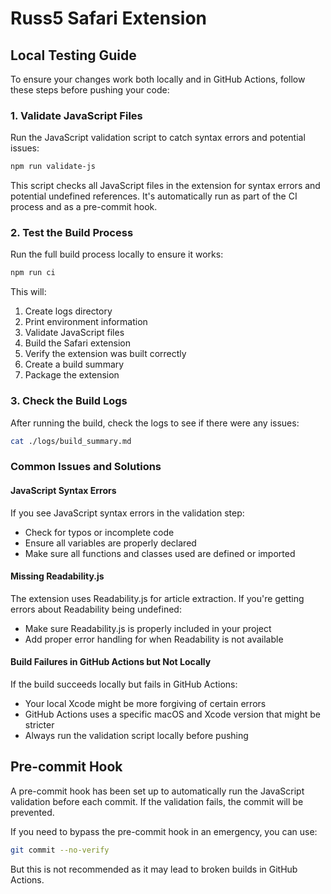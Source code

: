 # Russ5 Safari Extension

## Local Testing Guide

To ensure your changes work both locally and in GitHub Actions, follow these steps before pushing your code:

### 1. Validate JavaScript Files

Run the JavaScript validation script to catch syntax errors and potential issues:

```bash
npm run validate-js
```

This script checks all JavaScript files in the extension for syntax errors and potential undefined references. It's automatically run as part of the CI process and as a pre-commit hook.

### 2. Test the Build Process

Run the full build process locally to ensure it works:

```bash
npm run ci
```

This will:
1. Create logs directory
2. Print environment information
3. Validate JavaScript files
4. Build the Safari extension
5. Verify the extension was built correctly
6. Create a build summary
7. Package the extension

### 3. Check the Build Logs

After running the build, check the logs to see if there were any issues:

```bash
cat ./logs/build_summary.md
```

### Common Issues and Solutions

#### JavaScript Syntax Errors

If you see JavaScript syntax errors in the validation step:
- Check for typos or incomplete code
- Ensure all variables are properly declared
- Make sure all functions and classes used are defined or imported

#### Missing Readability.js

The extension uses Readability.js for article extraction. If you're getting errors about Readability being undefined:
- Make sure Readability.js is properly included in your project
- Add proper error handling for when Readability is not available

#### Build Failures in GitHub Actions but Not Locally

If the build succeeds locally but fails in GitHub Actions:
- Your local Xcode might be more forgiving of certain errors
- GitHub Actions uses a specific macOS and Xcode version that might be stricter
- Always run the validation script locally before pushing

## Pre-commit Hook

A pre-commit hook has been set up to automatically run the JavaScript validation before each commit. If the validation fails, the commit will be prevented.

If you need to bypass the pre-commit hook in an emergency, you can use:

```bash
git commit --no-verify
```

But this is not recommended as it may lead to broken builds in GitHub Actions.